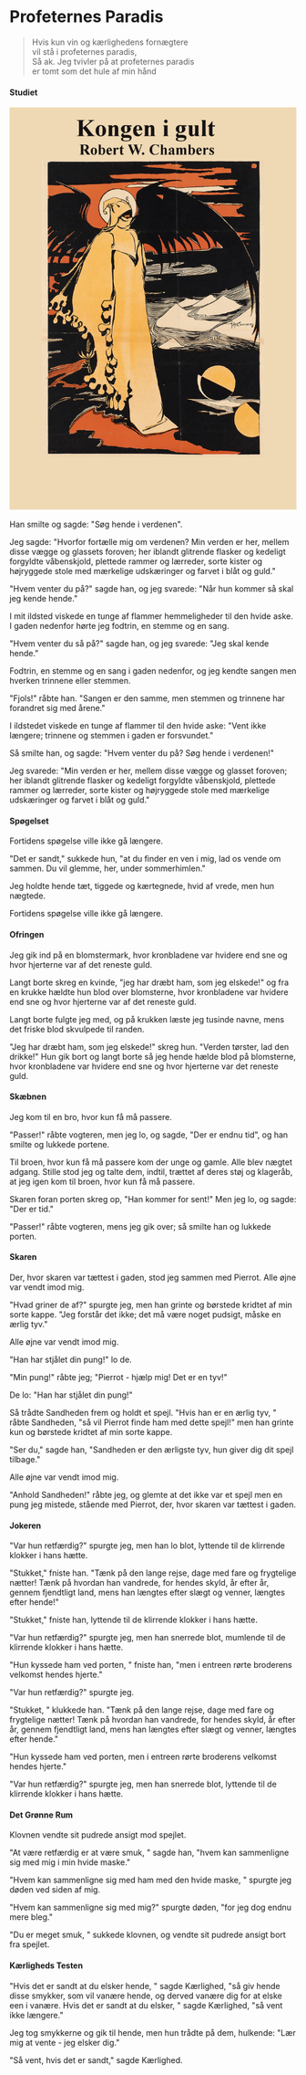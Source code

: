 # Profeternes Paradis

> Hvis kun vin og kærlighedens fornægtere  
> vil stå i profeternes paradis,  
> Så ak. Jeg tvivler på at profeternes paradis   
> er tomt som det hule af min hånd  

#### Studiet

![gittobook image](/images/kongen-i-gult.png "image")

Han smilte og sagde: "Søg hende i verdenen". 

Jeg sagde: "Hvorfor fortælle mig om verdenen? Min verden er her, mellem disse vægge og glassets foroven; her iblandt glitrende flasker og kedeligt forgyldte våbenskjold, plettede rammer og lærreder, sorte kister og højryggede stole med mærkelige udskæringer og farvet i blåt og guld."

"Hvem venter du på?" sagde han, og jeg svarede: "Når hun kommer så skal jeg kende hende."

I mit ildsted viskede en tunge af flammer hemmeligheder til den hvide aske. I gaden nedenfor hørte jeg fodtrin, en stemme og en sang. 

"Hvem venter du så på?" sagde han, og jeg svarede: "Jeg skal kende hende."

Fodtrin, en stemme og en sang i gaden nedenfor, og jeg kendte sangen men hverken trinnene eller stemmen.

"Fjols!" råbte han. "Sangen er den samme, men stemmen og trinnene har forandret sig med årene."

I ildstedet viskede en tunge af flammer til den hvide aske: "Vent ikke længere; trinnene og stemmen i gaden er forsvundet."

Så smilte han, og sagde: "Hvem venter du på? Søg hende i verdenen!" 

Jeg svarede: "Min verden er her, mellem disse vægge og glasset foroven; her iblandt glitrende flasker og kedeligt forgyldte våbenskjold, plettede rammer og lærreder, sorte kister og højryggede stole med mærkelige udskæringer og farvet i blåt og guld."
  
#### Spøgelset

Fortidens spøgelse ville ikke gå længere. 

"Det er sandt," sukkede hun, "at du finder en ven i mig, lad os vende om sammen. Du vil glemme, her, under sommerhimlen."

Jeg holdte hende tæt, tiggede og kærtegnede, hvid af vrede, men hun nægtede. 

Fortidens spøgelse ville ikke gå længere.

#### Ofringen

Jeg gik ind på en blomstermark, hvor kronbladene var hvidere end sne og hvor hjerterne var af det reneste guld. 

Langt borte skreg en kvinde, "jeg har dræbt ham, som jeg elskede!" og fra en krukke hældte hun blod over blomsterne, hvor kronbladene var hvidere end sne og hvor hjerterne var af det reneste guld. 

Langt borte fulgte jeg med, og på krukken læste jeg tusinde navne, mens det friske blod skvulpede til randen. 

"Jeg har dræbt ham, som jeg elskede!" skreg hun. "Verden tørster, lad den drikke!" Hun gik bort og langt borte så jeg hende hælde blod på blomsterne, hvor kronbladene var hvidere end sne og hvor hjerterne var det reneste guld. 

#### Skæbnen

Jeg kom til en bro, hvor kun få må passere. 

"Passer!" råbte vogteren, men jeg lo, og sagde, "Der er endnu tid", og han smilte og lukkede portene. 

Til broen, hvor kun få må passere kom der unge og gamle. Alle blev nægtet adgang. Stille stod jeg og talte dem, indtil, trættet af deres støj og klageråb, at jeg igen kom til broen, hvor kun få må passere.

Skaren foran porten skreg op, "Han kommer for sent!" Men jeg lo, og sagde: "Der er tid."

"Passer!" råbte vogteren, mens jeg gik over; så smilte han og lukkede porten. 

####  Skaren

Der, hvor skaren var tættest i gaden, stod jeg sammen med Pierrot. Alle øjne var vendt imod mig. 

"Hvad griner de af?" spurgte jeg, men han grinte og børstede kridtet af min sorte kappe. "Jeg forstår det ikke; det må være noget pudsigt, måske en ærlig tyv."

Alle øjne var vendt imod mig. 

"Han har stjålet din pung!" lo de. 

"Min pung!" råbte jeg; "Pierrot - hjælp mig! Det er en tyv!"

De lo: "Han har stjålet din pung!"

Så trådte Sandheden frem og holdt et spejl. "Hvis han er en ærlig tyv, " råbte Sandheden, "så vil Pierrot finde ham med dette spejl!" men han grinte kun og børstede kridtet af min sorte kappe.

"Ser du," sagde han, "Sandheden er den ærligste tyv, hun giver dig dit spejl tilbage."

Alle øjne var vendt imod mig. 

"Anhold Sandheden!" råbte jeg, og glemte at det ikke var et spejl men en pung jeg mistede, stående med Pierrot, der, hvor skaren var tættest i gaden. 

#### Jokeren

"Var hun retfærdig?" spurgte jeg, men han lo blot, lyttende til de klirrende klokker i hans hætte.

"Stukket," fniste han. "Tænk på den lange rejse, dage med fare og frygtelige nætter! Tænk på hvordan han vandrede, for hendes skyld, år efter år, gennem fjendtligt land, mens han længtes efter slægt og venner, længtes efter hende!"

"Stukket," fniste han, lyttende til de klirrende klokker i hans hætte. 

"Var hun retfærdig?" spurgte jeg, men han snerrede blot, mumlende til de klirrende klokker i hans hætte. 

"Hun kyssede ham ved porten, " fniste han, "men i entreen rørte broderens velkomst hendes hjerte."

"Var hun retfærdig?" spurgte jeg.

"Stukket, " klukkede han. "Tænk på den lange rejse, dage med fare og frygtelige nætter! Tænk på hvordan han vandrede, for hendes skyld, år efter år, gennem fjendtligt land, mens han længtes efter slægt og venner, længtes efter hende." 

"Hun kyssede ham ved porten, men i entreen rørte broderens velkomst hendes hjerte."

"Var hun retfærdig?" spurgte jeg, men han snerrede blot, lyttende til de klirrende klokker i hans hætte. 

#### Det Grønne Rum

Klovnen vendte sit pudrede ansigt mod spejlet. 

"At være retfærdig er at være smuk, " sagde han, "hvem kan sammenligne sig med mig i min hvide maske." 

"Hvem kan sammenligne sig med ham med den hvide maske, " spurgte jeg døden ved siden af mig. 

"Hvem kan sammenligne sig med mig?" spurgte døden, "for jeg dog endnu mere bleg." 

"Du er meget smuk, " sukkede klovnen, og vendte sit pudrede ansigt bort fra spejlet. 

#### Kærligheds Testen

"Hvis det er sandt at du elsker hende, " sagde Kærlighed, "så giv hende disse smykker, som vil vanære hende, og derved vanære dig for at elske een i vanære. Hvis det er sandt at du elsker, " sagde Kærlighed, "så vent ikke længere." 

Jeg tog smykkerne og gik til hende, men hun trådte på dem, hulkende: "Lær mig at vente - jeg elsker dig." 

"Så vent, hvis det er sandt," sagde Kærlighed.

